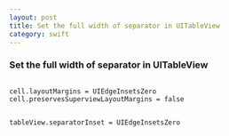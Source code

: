 ```yaml
---
layout: post
title: Set the full width of separator in UITableView
category: swift
---
```


### Set the full width of separator in UITableView

```

cell.layoutMargins = UIEdgeInsetsZero
cell.preservesSuperviewLayoutMargins = false


tableView.separatorInset = UIEdgeInsetsZero
```
